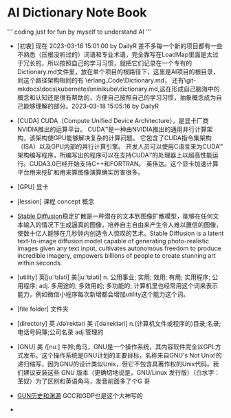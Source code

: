 # AI Dictionary Note Book

'''
 coding just for fun by myself to understand AI
'''

- [初衷] 现在 2023-03-18 15:01:00 by DailyR 差不多每一个新的项目都有一些不熟悉（压根没听过的）词语和专业术语，完全靠写在LoadMap里面是太过于冗长的，所以按照自己的学习习惯，就把它们记录在一个专有的Dictionary.md文件里，放在单个项目的根路径下，这里是AI项目的根目录，同这个路径架构相同的有 \erlang_Code\Dictionary.md， 还有\git-mkdocs\docs\kubernetes\minikube\dictionary.md,这在形成自己脑海中的概念和认知还是很有帮助的，方便自己按照自己的学习习惯，抽象概念成为自己能够理解的部分。2023-03-18 15:05:16 by DailyR


- [CUDA] CUDA（Compute Unified Device Architecture），是显卡厂商NVIDIA推出的运算平台。 CUDA™是一种由NVIDIA推出的通用并行计算架构，该架构使GPU能够解决复杂的计算问题。 它包含了CUDA指令集架构（ISA）以及GPU内部的并行计算引擎。 开发人员可以使用C语言来为CUDA™架构编写程序，所编写出的程序可以在支持CUDA™的处理器上以超高性能运行。CUDA3.0已经开始支持C++和FORTRAN。 英伟达。这个显卡加速计算平台用来挖矿和用来算图像演算确实厉害很多。 

- [GPU] 显卡

- [lession] 课程 concept 概念

- [Stable Diffusion](https://stablediffusionweb.com/)稳定扩散是一种潜在的文本到图像扩散模型，能够在任何文本输入的情况下生成逼真的图像，培养自主自由来产生令人难以置信的图像，使数十亿人能够在几秒钟内创造令人惊叹的艺术。Stable Diffusion is a latent text-to-image diffusion model capable of generating photo-realistic images given any text input, cultivates autonomous freedom to produce incredible imagery, empowers billions of people to create stunning art within seconds.

- [utility] 英[juːˈtɪləti]  美[juːˈtɪləti] n.  公用事业; 实用; 效用; 有用; 实用程序; 公用程序; adj.    多用途的; 多效用的; 多功能的;    计算机里也经常用这个词来表示能力，例如微信小程序每次新增都会增加utility这个能力这个词。


- [file folder] 文件夹

- [directory] 英 /dəˈrektəri 美 /[dəˈrektəri] n.(计算机文件或程序的)目录;名录;电话号码簿;公司名录 adj.管理的

- [GNU] 美 /[nuː]  牛羚;角马，GNU是一个操作系统，其内容软件完全以GPL方式发布。这个操作系统是GNU计划的主要目标，名称来自GNU's Not Unix!的递归缩写，因为GNU的设计类似Unix，但它不包含具著作权的Unix代码。我们建议安装这些 GNU 版本（更确切地说是，GNU/Linux 发行版）（白水字： 革奴）为了区别和英语角马，发音前面多了个G 哥
- [GUN历史和渊源](https://blog.csdn.net/qq_43617936/article/details/104504992) GCC和GDP也是这个大神写的

- 